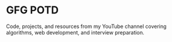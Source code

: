 # GFG POTD 
Code, projects, and resources from my YouTube channel covering algorithms, web development, and interview preparation.
